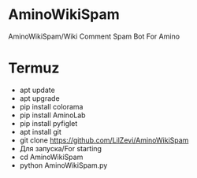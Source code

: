 # AminoWikiSpam
AminoWikiSpam/Wiki Comment Spam Bot For Amino

# Termuz
- apt update
- apt upgrade
- pip install colorama
- pip install AminoLab
- pip install pyfiglet
- apt install git
- git clone https://github.com/LilZevi/AminoWikiSpam
- Для запуска/For starting
- cd AminoWikiSpam
- python AminoWikiSpam.py
